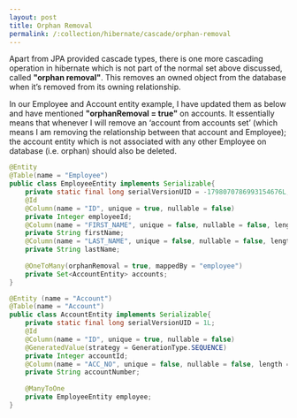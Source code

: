 ```yaml
---
layout: post
title: Orphan Removal
permalink: /:collection/hibernate/cascade/orphan-removal
---
```


Apart from JPA provided cascade types, there is one more cascading operation in hibernate which is not part of the normal set above discussed, called **"orphan removal"**. This removes an owned object from the database when it’s removed from its owning relationship.

In our Employee and Account entity example, I have updated them as below and have mentioned **"orphanRemoval = true"** on accounts. It essentially means that whenever I will remove an ‘account from accounts set’ (which means I am removing the relationship between that account and Employee); the account entity which is not associated with any other Employee on database (i.e. orphan) should also be deleted.

```java
@Entity
@Table(name = "Employee")
public class EmployeeEntity implements Serializable{
    private static final long serialVersionUID = -1798070786993154676L;
    @Id
    @Column(name = "ID", unique = true, nullable = false)
    private Integer employeeId;
    @Column(name = "FIRST_NAME", unique = false, nullable = false, length = 100)
    private String firstName;
    @Column(name = "LAST_NAME", unique = false, nullable = false, length = 100)
    private String lastName;
 
    @OneToMany(orphanRemoval = true, mappedBy = "employee")
    private Set<AccountEntity> accounts;    
}
```

```java
@Entity (name = "Account")
@Table(name = "Account")
public class AccountEntity implements Serializable{
    private static final long serialVersionUID = 1L;
    @Id
    @Column(name = "ID", unique = true, nullable = false)
    @GeneratedValue(strategy = GenerationType.SEQUENCE)
    private Integer accountId;
    @Column(name = "ACC_NO", unique = false, nullable = false, length = 100)
    private String accountNumber;
 
    @ManyToOne
    private EmployeeEntity employee;
}
```

